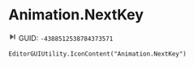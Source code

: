 # Animation.NextKey
![](/img/Animation.NextKey.png)
GUID: `-4388512538784373571`
```
EditorGUIUtility.IconContent("Animation.NextKey")
```
